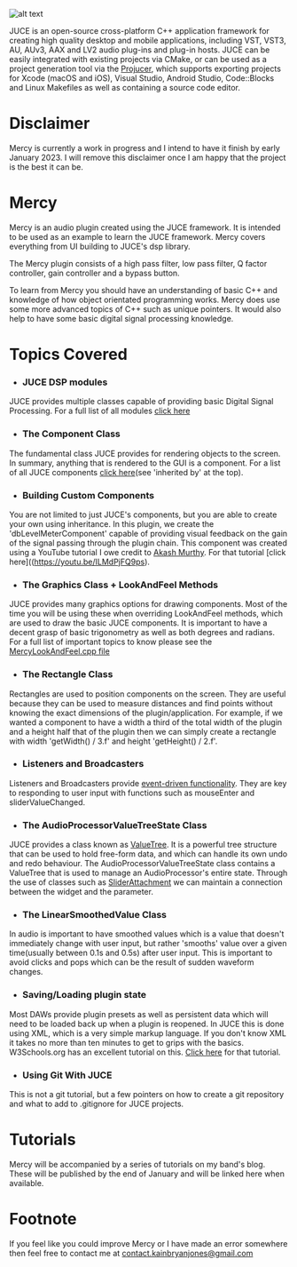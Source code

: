 ![alt text](https://assets.juce.com/juce/JUCE_banner_github.png "JUCE")

JUCE is an open-source cross-platform C++ application framework for creating high quality
desktop and mobile applications, including VST, VST3, AU, AUv3, AAX and LV2 audio plug-ins
and plug-in hosts. JUCE can be easily integrated with existing projects via CMake, or can
be used as a project generation tool via the [Projucer](https://juce.com/discover/projucer),
which supports exporting projects for Xcode (macOS and iOS), Visual Studio, Android Studio,
Code::Blocks and Linux Makefiles as well as containing a source code editor.

# Disclaimer
Mercy is currently a work in progress and I intend to have it finish by early January 2023. I will
remove this disclaimer once I am happy that the project is the best it can be.

# Mercy
Mercy is an audio plugin created using the JUCE framework. It is intended to be used as an example
to learn the JUCE framework. Mercy covers everything from UI building to JUCE's dsp library. 

The Mercy plugin consists of a high pass filter, low pass filter, Q factor controller, gain controller and
a bypass button. 

To learn from Mercy you should have an understanding of basic C++ and knowledge of how object orientated
programming works. Mercy does use some more advanced topics of C++ such as unique pointers.
It would also help to have some basic digital signal processing knowledge.

# Topics Covered
* <h3>JUCE DSP modules</h3>
JUCE provides multiple classes capable of providing basic Digital Signal Processing. For a full list of all modules [click here](https://docs.juce.com/master/group__juce__dsp-processors.html)
* <h3>The Component Class</h3>
The fundamental class JUCE provides for rendering objects to the screen. In summary, anything that is rendered to the GUI is a component. For a list of all JUCE components [click here](https://docs.juce.com/master/classComponent.html#details)(see 'inherited by' at the top).
* <h3>Building Custom Components</h3>
You are not limited to just JUCE's components, but you are able to create your own using inheritance. In this plugin, we create the 'dbLevelMeterComponent' capable of providing visual feedback on the gain of the signal passing through the plugin chain. This component was created using a YouTube tutorial I owe credit to [Akash Murthy](https://github.com/Thrifleganger). For that tutorial [click here]((https://youtu.be/ILMdPjFQ9ps).
* <h3>The Graphics Class + LookAndFeel Methods</h3>
JUCE provides many graphics options for drawing components. Most of the time you will be using these when overriding LookAndFeel methods, which are used to draw the basic JUCE components. It is important to have a decent grasp of basic trigonometry as well as both degrees and radians. For a full list of important topics to know please see the [MercyLookAndFeel.cpp file](https://github.com/kainbryanjones/Mercy/blob/main/Source/MercyLookAndFeel.cpp)
* <h3>The Rectangle Class</h3>
Rectangles are used to position components on the screen. They are useful because they can be used to measure distances and find points without knowing the exact dimensions of the plugin/application. For example, if we wanted a component to have a width a third of the total width of the plugin and a height half that of the plugin then we can simply create a rectangle with width 'getWidth() / 3.f' and height 'getHeight() / 2.f'. 
* <h3>Listeners and Broadcasters</h3>
Listeners and Broadcasters provide [event-driven functionality](https://simple.wikipedia.org/wiki/Event-driven_programming). They are key to responding to user input with functions such as mouseEnter and sliderValueChanged.
* <h3>The AudioProcessorValueTreeState Class</h3>
JUCE provides a class known as [ValueTree](https://docs.juce.com/master/classValueTree.html#details). It is a powerful tree structure that can be used to hold free-form data, and which can handle its own undo and redo behaviour. The AudioProcessorValueTreeState class contains a ValueTree that is used to manage an AudioProcessor's entire state. Through the use of classes such as [SliderAttachment](https://docs.juce.com/master/classAudioProcessorValueTreeState_1_1SliderAttachment.html) we can maintain a connection between the widget and the parameter.
* <h3>The LinearSmoothedValue Class</h3>
In audio is important to have smoothed values which is a value that doesn't immediately change with user input, but rather 'smooths' value over a given time(usually between 0.1s and 0.5s) after user input. This is important to avoid clicks and pops which can be the result of sudden waveform changes.
* <h3>Saving/Loading plugin state</h3>
Most DAWs provide plugin presets as well as persistent data which will need to be loaded back up when a plugin is reopened. In JUCE this is done using XML, which is a very simple markup language. If you don't know XML it takes no more than ten minutes to get to grips with the basics. W3Schools.org has an excellent tutorial on this. [Click here](https://www.w3schools.com/xml/) for that tutorial.
* <h3>Using Git With JUCE</h3>
This is not a git tutorial, but a few pointers on how to create a git repository and what to add to .gitignore for JUCE projects.

# Tutorials
Mercy will be accompanied by a series of tutorials on my band's blog. These will be published by the end of January and will be linked
here when available.

# Footnote
If you feel like you could improve Mercy or I have made an error somewhere then feel free to contact
me at <contact.kainbryanjones@gmail.com>
